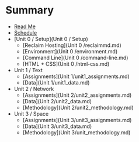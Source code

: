 # Summary

* [Read Me](README.md)
* [Schedule](schedule.md)
* [Unit 0 / Setup](Unit 0 / Setup)
   * [Reclaim Hosting](Unit 0 /reclaimmd.md)
   * [Environment](Unit 0 /environment.md)
   * [Command Line](Unit 0 /command-line.md)
   * [HTML + CSS](Unit 0 /html-css.md)
* Unit 1 / Text
   * [Assignments](Unit 1/unit1_assignments.md)
   * [Data](Unit 1/unit1_data.md)
* Unit 2 / Network
  * [Assignments](Unit 2/unit2_assignments.md)
  * [Data](Unit 2/unit2_data.md)
  * [Methodology](Unit 2/unit2_methodology.md)
* Unit 3 / Space
  * [Assignments](Unit 3/unit3_assignments.md)
  * [Data](Unit 3/unit3_data.md)
  * [Methodology](Unit 3/unit_methodology.md)
